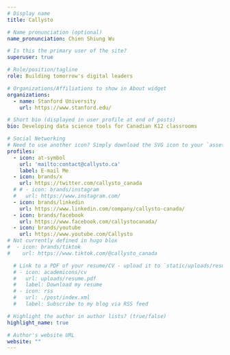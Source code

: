 ```yaml
---
# Display name
title: Callysto

# Name pronunciation (optional)
name_pronunciation: Chien Shiung Wu

# Is this the primary user of the site?
superuser: true

# Role/position/tagline
role: Building tomorrow's digital leaders

# Organizations/Affiliations to show in About widget
organizations:
  - name: Stanford University
    url: https://www.stanford.edu/

# Short bio (displayed in user profile at end of posts)
bio: Developing data science tools for Canadian K12 classrooms

# Social Networking
# Need to use another icon? Simply download the SVG icon to your `assets/media/icons/` folder.
profiles:
  - icon: at-symbol
    url: 'mailto:contact@callysto.ca'
    label: E-mail Me
  - icon: brands/x
    url: https://twitter.com/callysto_canada
  # # - icon: brands/instagram
  #   url: https://www.instagram.com/
  - icon: brands/linkedin
    url: https://www.linkedin.com/company/callysto-canada/
  - icon: brands/facebook
    url: https://www.facebook.com/callystocanada/
  - icon: brands/youtube
    url: https://www.youtube.com/Callysto
# Not currently defined in hugo blox
#  - icon: brands/tiktok
#    url: https://www.tiktok.com/@callysto_canada

  # Link to a PDF of your resume/CV - upload it to `static/uploads/resume.pdf`
  # - icon: academicons/cv
  #   url: uploads/resume.pdf
  #   label: Download my resume
  # - icon: rss
  #   url: ./post/index.xml
  #   label: Subscribe to my blog via RSS feed

# Highlight the author in author lists? (true/false)
highlight_name: true

# Author's website URL
website: ""
---
```

